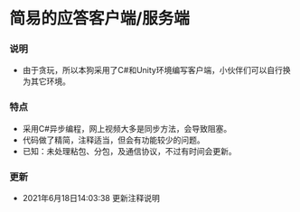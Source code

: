 # 简易的应答客户端/服务端
### 说明
- 由于贪玩，所以本狗采用了C#和Unity环境编写客户端，小伙伴们可以自行换为其它环境。
### 特点
- 采用C#异步编程，网上视频大多是同步方法，会导致阻塞。
- 代码做了精简，注释适当，但会有功能较少的问题。
- 已知：未处理粘包、分包，及通信协议，不过有时间会更新。

### 更新

- 2021年6月18日14:03:38 更新注释说明